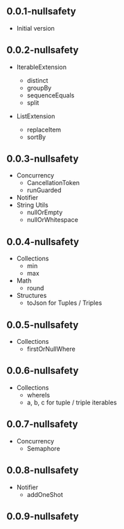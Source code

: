 ## 0.0.1-nullsafety
- Initial version

## 0.0.2-nullsafety
- IterableExtension
  - distinct
  - groupBy
  - sequenceEquals
  - split

- ListExtension
  - replaceItem
  - sortBy

## 0.0.3-nullsafety
- Concurrency
  - CancellationToken
  - runGuarded
- Notifier
- String Utils
  - nullOrEmpty
  - nullOrWhitespace

## 0.0.4-nullsafety
- Collections
  - min
  - max
- Math
  - round
- Structures
  - toJson for Tuples / Triples

## 0.0.5-nullsafety
- Collections
  - firstOrNullWhere

## 0.0.6-nullsafety
- Collections
  - whereIs
  - a, b, c for tuple / triple iterables

## 0.0.7-nullsafety
- Concurrency
  - Semaphore

## 0.0.8-nullsafety
- Notifier
  - addOneShot

## 0.0.9-nullsafety